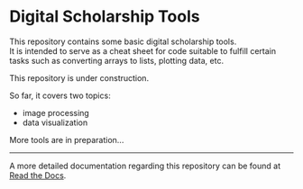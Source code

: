 # Digital Scholarship Tools  

This repository contains some basic digital scholarship tools.  
It is intended to serve as a cheat sheet for code suitable to fulfill certain
tasks such as converting arrays to lists, plotting data, etc. 

This repository is under construction.  

So far, it covers two topics:
- image processing
- data visualization

 More tools are in preparation...

 ---

 A more detailed documentation regarding this repository can be found at [Read the Docs](https://digital-scholarship-tools.readthedocs.io/en/latest/index.html).
